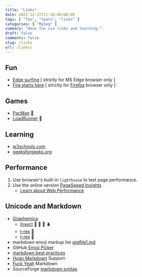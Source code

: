 ```yaml
---
title: "Links"
date: 2022-12-21T21:38:06+08:00
tags: [ "fun", "learn", "links" ]
categories: [ "MySeq" ]
summary: "Have fun via links and learning."
draft: false
comments: false
slug: /links
url: /links/
---
```


## Fun
 - [Edge surfing](edge://surf) [ strictly for MS Edge browser only ]
 - [Fire starts here](about:welcome) [ strictly for [Firefox](/firefox/) browser only ]

## Games
 - [PacMan](https://www.masswerk.at/JavaPac/JS-DoodlePacMan.html) :ghost:
 - [LoadRunner](https://loderunnerwebgame.com/game/) :runner:

## Learning
 - [w3schools.com](https://www.w3schools.com/)
 - [geeksforgeeks.org](https://www.geeksforgeeks.org/)

## Performance
 1. Use browser's built-in `lighthouse` to test page performance.
 2. Use the online version [PageSpeed Insights](https://pagespeed.web.dev/)
    - [Learn about Web Performance](https://developers.google.com/speed)

## Unicode and Markdown
 - [Graphemica](https://graphemica.com/)
    - [Insect](https://graphemica.com/characters/tags/insect) :bug: :ant: :honeybee: :beetle: 
    - [t-rex](https://graphemica.com/%F0%9F%A6%96) :t-rex:
    - [t-rex](https://emojipedia.org/t-rex/) :t-rex:
 - markdown emoji markup list [gistfile1.md](https://gist.github.com/rxaviers/7360908)
 - GitHub [Emoji Picker](https://github-emoji-picker.rickstaa.dev/)
 - [markdown best practices](https://www.markdownguide.org/basic-syntax/)
 - [Hugo Markdown](https://www.markdownguide.org/tools/hugo/) Support
 - [Fuck Yeah](http://fuckyeahmarkdown.com/) Markdown
 - SourceForge [markdown syntax](https://sourceforge.net/nf/markdown_syntax)


